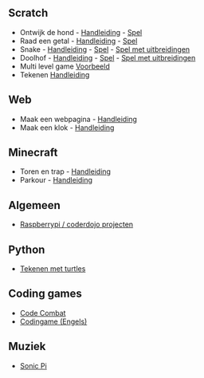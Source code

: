 ## Scratch

- Ontwijk de hond - [Handleiding](scratch/ontwijk-de-hond/ontwijk-de-hond.md) - [Spel](https://scratch.mit.edu/projects/217821507/)
- Raad een getal - [Handleiding](scratch/raad-een-getal/raad-een-getal.md) - [Spel](https://scratch.mit.edu/projects/342620915/)
- Snake - [Handleiding](scratch/snake/snake.md) - [Spel](https://scratch.mit.edu/projects/292571474/) - [Spel met uitbreidingen](https://scratch.mit.edu/projects/292583001/)
- Doolhof - [Handleiding](scratch/doolhof/doolhof.md) - [Spel](https://scratch.mit.edu/projects/238803243/) - [Spel met uitbreidingen](https://scratch.mit.edu/projects/300601916/)
- Multi level game [Voorbeeld](https://scratch.mit.edu/projects/245151514/)
- Tekenen [Handleiding](scratch/tekenen/tekenen.md)

## Web
- Maak een webpagina - [Handleiding](web/maak-een-webpagina/maak-een-webpagina.md)
- Maak een klok - [Handleiding](web/maak-een-klok/maak-een-klok.md)

## Minecraft

- Toren en trap - [Handleiding](minecraft/toren-en-trap/toren-en-trap.md)
- Parkour - [Handleiding](minecraft/parkour/parkour.md)

## Algemeen
- [Raspberrypi / coderdojo projecten](https://projects.raspberrypi.org/nl-NL/)

## Python

- [Tekenen met turtles](https://www.codeavengers.com/python/100)

## Coding games

- [Code Combat](http://codecombat.com/)
- [Codingame (Engels)](https://www.codingame.com)

## Muziek

- [Sonic Pi](https://sonic-pi.net/)
